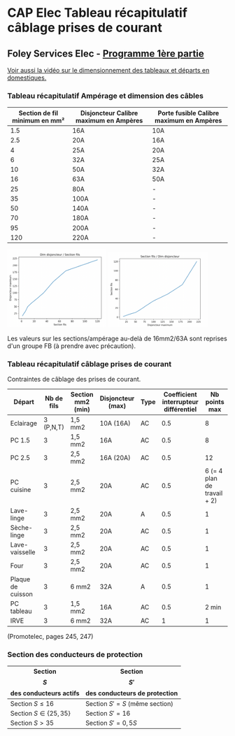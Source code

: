 # CAP Elec Tableau récapitulatif câblage prises de courant
## Foley Services Elec - [Programme 1ère partie](../1ere_partie/README.md)

[Voir aussi la vidéo sur le dimensionnement des tableaux et départs en domestiques.](./CAP_Elec_1_07B.md)

### Tableau récapitulatif Ampérage et dimension des câbles

| Section de fil minimum en mm² | Disjoncteur Calibre maximum en Ampères | Porte fusible Calibre maximum en Ampères |
| ----------------------------- | ----------------------------- |------|
|              1.5              |                  16A          | 10A |
|              2.5              |                  20A          | 16A |
|              4                |                  25A          | 20A |
|              6                |                  32A          | 25A |
|              10               |                  50A          | 32A |
|              16               |                  63A          | 50A |
|              25               |                  80A          | - |
|              35               |                  100A         | - |
|              50               |                  140A         | - |
|              70               |                  180A         | - |
|              95               |                  200A         | - |
|              120              |                  220A         | - |


<img src="./images/Tab_dim.png" width="45%">
<img src="./images/Tab_dim_bis.png" width="45%">

Les valeurs sur les sections/ampérage au-delà de 16mm2/63A sont reprises d'un groupe FB (à prendre avec précaution).

### Tableau récapitulatif câblage prises de courant

Contraintes de câblage des prises de courant.

| Départ | Nb de fils | Section mm2 (min) | Disjoncteur (max) | Type | Coefficient interrupteur différentiel | Nb points max |
|--------------|---------------|----------|---------|---------|---------|---------- |
| Eclairage | 3 (P,N,T) | 1,5 mm2 | 10A (16A) | AC | 0.5 | 8 |
| PC 1.5 | 3 | 1,5 mm2 | 16A | AC | 0.5 | 8 |
| PC 2.5 | 3 | 2,5 mm2 | 16A (20A) | AC | 0.5 | 12 |
| PC cuisine | 3 | 2,5 mm2 | 20A | AC | 0.5 | 6 (= 4 plan de travail + 2) |
| Lave-linge | 3 | 2,5 mm2 | 20A | A | 0.5 | 1 |
| Sèche-linge | 3 | 2,5 mm2 | 20A | AC | 0.5 | 1 |
| Lave-vaisselle | 3 | 2,5 mm2 | 20A | AC | 0.5 | 1 |
| Four | 3 | 2,5 mm2 | 20A | AC | 0.5 | 1 |
| Plaque de cuisson | 3 | 6 mm2 | 32A | A | 0.5 | 1 |
| PC tableau | 3 | 1,5 mm2 | 16A | AC | 0.5 | 2 min |
| IRVE | 3 | 6 mm2 | 32A | AC | 1 | 1 |

(Promotelec, pages 245, 247)

### Section des conducteurs de protection

| Section $$S$$ des conducteurs actifs | Section $$S'$$ des conducteurs de protection |
|--------------------------------|---------------------------------------|
| Section $S \leq 16$ | Section $S' = S$ (même section) |
| Section $S \in \{ 25, 35 \}$ | Section $S' = 16$ |
| Section $S > 35$ | Section $S' = 0,5 S$ |
